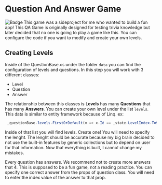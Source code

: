 # Question And Answer Game
![Badge](https://img.shields.io/static/v1?label=VERY&message=Useless&color=blueviolet?style=for-the-badge&logo=appveyor)
This game was a sideproject for me who wanted to build a fun app! This QA Game is originally designed for testing trivia knowledge but later decided that no one is going to play a game like this. You can configure the code if you want to modify and create your own levels.

## Creating Levels

Inside of the QuestionBase.cs under the folder `data` you can find the configuration of levels and questions. In this step you will work with 3 different classes:

- Level
- Question
- Answer

The relationship between this classes  is **Levels** has many **Questions** that has many **Answers**. You can create your own level under the list `levels`. This data is similar to entity framework because of Linq. ex: 
```c#
 _questionBase.levels.FirstOrDefault(x => x.Id == _state.LevelIndex.ToString()
 ```

Inside of that list you will find levels. Create one! You will need to specify the lenght. The lenght should be accurate because my big brain decided to not use the built-in features by generic collections but to depend on user for that information. Now that everything is built, I cannot change my mistakes.

Every question has answers. We recommend not to create more answers that 4. This is supposed to be a fun game, not a reading practice. You can specify one correct answer from the props of question class. You will need to enter the index value of the answer to that prop.

